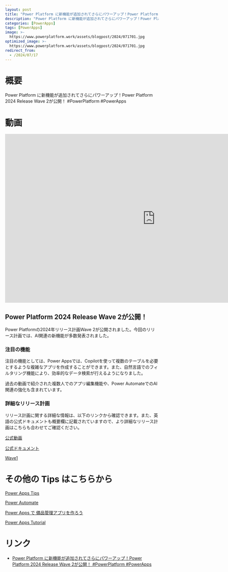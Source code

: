 ```yaml
---
layout: post
title: "Power Platform に新機能が追加されてさらにパワーアップ！Power Platform 2024 Release Wave 2が公開！ #PowerPlatform #PowerApps"
description: "Power Platform に新機能が追加されてさらにパワーアップ！Power Platform 2024 Release Wave 2が公開！ #PowerPlatform #PowerAppsを動画で分かりやすく解説"
categories: [PowerApps]
tags: [PowerApps]
image: >-
  https://www.powerplatform.work/assets/blogpost/2024/071701.jpg
optimized_image: >-
  https://www.powerplatform.work/assets/blogpost/2024/071701.jpg
redirect_from:
  - /2024/07/17
---
```



#  概要

Power Platform に新機能が追加されてさらにパワーアップ！Power Platform 2024 Release Wave 2が公開！ #PowerPlatform #PowerApps


# 動画

<iframe width="983" height="553" src="https://www.youtube.com/embed/jlXibZYW6Gs" title="YouTube video player" frameborder="0" allow="accelerometer; autoplay; clipboard-write; encrypted-media; gyroscope; picture-in-picture" allowfullscreen></iframe>


## Power Platform 2024 Release Wave 2が公開！

Power Platformの2024年リリース計画Wave 2が公開されました。今回のリリース計画では、AI関連の新機能が多数発表されました。

### 注目の機能

注目の機能としては、Power Appsでは、Copilotを使って複数のテーブルを必要とするような複雑なアプリを作成することができます。また、自然言語でのフィルタリング機能により、効率的なデータ検索が行えるようになりました。

過去の動画で紹介された複数人でのアプリ編集機能や、Power AutomateでのAI関連の強化も含まれています。

### 詳細なリリース計画

リリース計画に関する詳細な情報は、以下のリンクから確認できます。また、英語の公式ドキュメントも概要欄に記載されていますので、より詳細なリリース計画はこちらも合わせてご確認ください。

[公式動画](https://www.youtube.com/watch?v=fo3mSmPpz7s)

[公式ドキュメント](https://learn.microsoft.com/ja-jp/power-platform/release-plan/2024wave2/)

[Wave1](https://www.youtube.com/watch?v=XMbgJYJr8xY)


# その他の Tips はこちらから

[Power Apps Tips](https://www.youtube.com/watch?v=VrAQf3JQ7yM&list=PLVhFi1fb3DqakSLVMn22DDcySXh9jtzi- )


[Power Automate](https://www.youtube.com/watch?v=-YnJYT0ASEM&list=PLVhFi1fb3Dqbzic6GieqnLFgD3aTj-eHA)


[Power Apps で 備品管理アプリを作ろう](https://www.youtube.com/playlist?list=PLVhFi1fb3DqZM3HKb8Hea6XEL96990Fyn)


[Power Apps Tutorial](https://www.youtube.com/playlist?list=PLVhFi1fb3DqalxpL974VvAJvV4iWoSbe_)


# リンク


- [Power Platform に新機能が追加されてさらにパワーアップ！Power Platform 2024 Release Wave 2が公開！ #PowerPlatform #PowerApps](https://www.youtube.com/watch?v=jlXibZYW6Gs)

